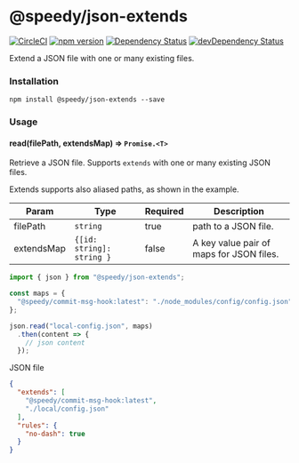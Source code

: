 # @speedy/json-extends
[![CircleCI](https://circleci.com/gh/alan-agius4/speedy-json-extends.svg?style=shield)](https://circleci.com/gh/alan-agius4/speedy-json-extends)
[![npm version](https://img.shields.io/npm/v/@speedy/json-extends.svg)](https://www.npmjs.com/package/@speedy/json-extends)
[![Dependency Status](https://img.shields.io/david/alan-agius4/speedy-json-extends.svg?style=flat-square)](https://david-dm.org/alan-agius4/speedy-json-extends)
[![devDependency Status](https://img.shields.io/david/dev/alan-agius4/speedy-json-extends.svg?style=flat-square)](https://david-dm.org/alan-agius4/speedy-json-extends?type=dev)

Extend a JSON file with one or many existing files.

### Installation

```core
npm install @speedy/json-extends --save
```


### Usage

#### read(filePath, extendsMap) ⇒ <code>Promise.&lt;T&gt;</code>
Retrieve a JSON file. Supports `extends` with one or many existing JSON files.

Extends supports also aliased paths, as shown in the example.

| Param      | Type                      | Required | Description                              |
|------------|---------------------------|----------|------------------------------------------|
| filePath   | `string`                  | true     | path to a JSON file.                     |
| extendsMap | `{[id: string]: string }` | false    | A key value pair of maps for JSON files. |


```ts
import { json } from "@speedy/json-extends";

const maps = {
  "@speedy/commit-msg-hook:latest": "./node_modules/config/config.json"
};

json.read("local-config.json", maps)
  .then(content => {
    // json content
  });
```

JSON file
```json
{
  "extends": [
    "@speedy/commit-msg-hook:latest",
    "./local/config.json"
  ],
  "rules": {
    "no-dash": true
  }
}
```